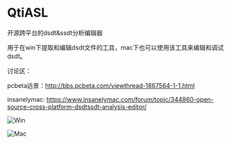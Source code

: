 # QtiASL
开源跨平台的dsdt&ssdt分析编辑器


用于在win下提取和编辑dsdt文件的工具，mac下也可以使用该工具来编辑和调试dsdt。

讨论区：

pcbeta远景：http://bbs.pcbeta.com/viewthread-1867564-1-1.html

insanelymac: https://www.insanelymac.com/forum/topic/344860-open-source-cross-platform-dsdtssdt-analysis-editor/


![Win](https://github.com/ic005k/QtiASL/blob/master/qtiasl-win.png)

![Mac](https://github.com/ic005k/QtiASL/blob/master/qtiasl-mac.png)
